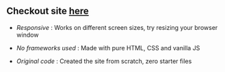    ## Checkout site [here](https://okay-head.github.io/Responsive-DezyIt-clone/)


* _Responsive_ : Works on different screen sizes, try resizing your browser window

* _No frameworks used_ : Made with pure HTML, CSS and vanilla JS

* _Original code_ : Created the site from scratch, zero starter files 

